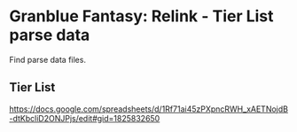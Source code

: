 # Granblue Fantasy: Relink - Tier List parse data

Find parse data files.

## Tier List

https://docs.google.com/spreadsheets/d/1Rf71ai45zPXpncRWH_xAETNojdB-dtKbcliD2ONJPjs/edit#gid=1825832650
